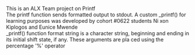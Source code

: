 This is an ALX Team project on Printf                                                                                                   
The printf function sends formatted output to stdout. A custom _printf() for learning purposes was developed by cohort #0622 students Ni
xon Kiplogos and Eunice Mwende                                                                                                          
_printf() function format string is a character string, beginning and ending in its initial shift state, if any. These arguments are pla
ced using the percentage '%' operator 
